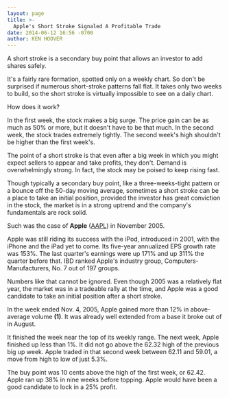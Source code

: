 ```yaml
---
layout: page
title: >-
  Apple's Short Stroke Signaled A Profitable Trade
date: 2014-06-12 16:56 -0700
author: KEN HOOVER
---
```





A short stroke is a secondary buy point that allows an investor to add shares safely.

  

It's a fairly rare formation, spotted only on a weekly chart. So don't be surprised if numerous short-stroke patterns fall flat. It takes only two weeks to build, so the short stroke is virtually impossible to see on a daily chart.

  

How does it work?

  

In the first week, the stock makes a big surge. The price gain can be as much as 50% or more, but it doesn't have to be that much. In the second week, the stock trades extremely tightly. The second week's high shouldn't be higher than the first week's.

  

The point of a short stroke is that even after a big week in which you might expect sellers to appear and take profits, they don't. Demand is overwhelmingly strong. In fact, the stock may be poised to keep rising fast.

  

Though typically a secondary buy point, like a three-weeks-tight pattern or a bounce off the 50-day moving average, sometimes a short stroke can be a place to take an initial position, provided the investor has great conviction in the stock, the market is in a strong uptrend and the company's fundamentals are rock solid.

  

Such was the case of **Apple** ([AAPL](https://research.investors.com/quote.aspx?symbol=AAPL)) in November 2005.

  

Apple was still riding its success with the iPod, introduced in 2001, with the iPhone and the iPad yet to come. Its five-year annualized EPS growth rate was 153%. The last quarter's earnings were up 171% and up 311% the quarter before that. IBD ranked Apple's industry group, Computers-Manufacturers, No. 7 out of 197 groups.

  

Numbers like that cannot be ignored. Even though 2005 was a relatively flat year, the market was in a tradeable rally at the time, and Apple was a good candidate to take an initial position after a short stroke.

  

In the week ended Nov. 4, 2005, Apple gained more than 12% in above-average volume **(1)**. It was already well extended from a base it broke out of in August.

  

It finished the week near the top of its weekly range. The next week, Apple finished up less than 1%. It did not go above the 62.32 high of the previous big up week. Apple traded in that second week between 62.11 and 59.01, a move from high to low of just 5.3%.

  

The buy point was 10 cents above the high of the first week, or 62.42. Apple ran up 38% in nine weeks before topping. Apple would have been a good candidate to lock in a 25% profit.




